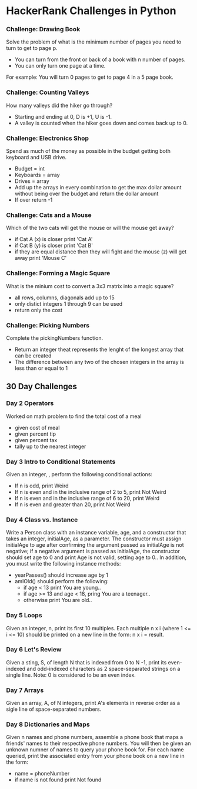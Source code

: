 # HackerRank Challenges in Python

### Challenge: Drawing Book
Solve the problem of what is the minimum number of pages you need to turn to get to page p.
- You can turn from the front or back of a book with n number of pages.
- You can only turn one page at a time.

For example: You will turn 0 pages to get to page 4 in a 5 page book.

### Challenge: Counting Valleys
How many valleys did the hiker go through?
- Starting and ending at 0, D is +1, U is -1.
- A valley is counted when the hiker goes down and comes back up to 0.

### Challenge: Electronics Shop
Spend as much of the money as possible in the budget getting both keyboard and USB drive.
- Budget = int
- Keyboards = array
- Drives = array
- Add up the arrays in every combination to get the max dollar amount without being over the budget and return the dollar amount
- If over return -1

### Challenge: Cats and a Mouse
Which of the two cats will get the mouse or will the mouse get away?
- if Cat A (x) is closer print 'Cat A'
- if Cat B (y) is closer print 'Cat B'
- if they are equal distance then they will fight and the mouse (z) will get away print 'Mouse C'

### Challenge: Forming a Magic Square
What is the minium cost to convert a 3x3 matrix into a magic square?
- all rows, columns, diagonals add up to 15
- only distict integers 1 through 9 can be used
- return only the cost

### Challenge: Picking Numbers
Complete the pickingNumbers function.
- Return an integer theat represents the lenght of the longest array that can be created
- The difference between any two of the chosen integers in the array is less than or equal to 1





## 30 Day Challenges
### Day 2 Operators
Worked on math problem to find the total cost of a meal
- given cost of meal
- given percent tip
- given percent tax
- tally up to the nearest integer

### Day 3 Intro to Conditional Statements
Given an integer, , perform the following conditional actions:
- If n is odd, print Weird
- If n is even and in the inclusive range of 2 to 5, print Not Weird
- If n is even and in the inclusive range of 6 to 20, print Weird
- If n is even and greater than 20, print Not Weird

### Day 4 Class vs. Instance
Write a Person class with an instance variable, age, and a constructor that takes an integer, initialAge, as a parameter. The constructor must assign initialAge to age after confirming the argument passed as initialAge is not negative; if a negative argument is passed as initialAge, the constructor should set age to 0 and print Age is not valid, setting age to 0.. In addition, you must write the following instance methods:
- yearPasses() should increase age by 1
- amIOld() should perform the following:
  - if age < 13 print You are young..
  - if age >= 13 and age < 18, pring You are a teenager..
  - otherwise print You are old..

### Day 5 Loops
Given an integer, n, print its first 10 multiples. Each multiple n x i (where 1 <= i <= 10) should be printed on a new line in the form: n x i = result.

### Day 6 Let's Review
Given a sting, S, of length N that is indexed from 0 to N -1, print its even-indexed and odd-indexed characters as 2 space-separated strings on a single line. Note: 0 is considered to be an even index.

### Day 7 Arrays
Given an array, A, of N integers, print A's elements in reverse order as a sigle line of space-separated numbers.

### Day 8 Dictionaries and Maps
Given n names and phone numbers, assemble a phone book that maps a friends' names to their respective phone numbers. You will then be given an unknown numner of names to query your phone book for. For each name queried, print the associated entry from your phone book on a new line in the form:
- name = phoneNumber
- if name is not found print Not found


